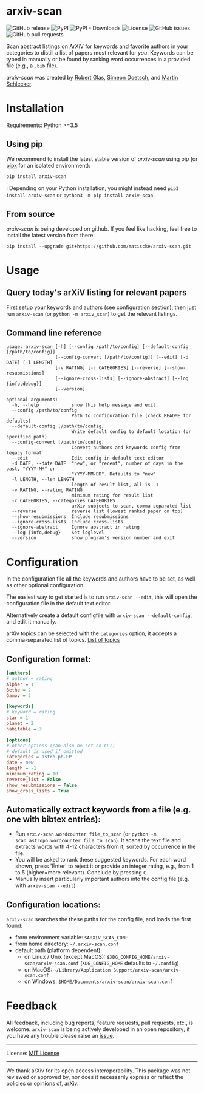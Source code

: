 arxiv-scan
=============
![GitHub release](https://img.shields.io/github/v/release/matiscke/arxiv-scan?include_prereleases&label=Github%20Release)
![PyPI](https://img.shields.io/pypi/v/arxiv-scan)
![PyPI - Downloads](https://img.shields.io/pypi/dm/arxiv-scan)
![License](https://img.shields.io/github/license/matiscke/arxiv-scan)
![GitHub issues](https://img.shields.io/github/issues/matiscke/arxiv-scan)
![GitHub pull requests](https://img.shields.io/github/issues-pr/matiscke/arxiv-scan)

Scan abstract listings on ArXiV for keywords and favorite authors in your categories to distill a list of papers most relevant for *you*.
Keywords can be typed in manually or be found by ranking word occurrences in a provided file (e.g., a `.bib` file).

*arxiv-scan* was created by [Robert Glas](https://github.com/rmglas), [Simeon Doetsch](https://github.com/Simske), and [Martin Schlecker](https://github.com/matiscke).

# Installation
Requirements: Python >=3.5

## Using pip 
We recommend to install the latest stable version of *arxiv-scan* using pip (or [pipx](https://pypa.github.io/pipx/) for an isolated environment):
```
pip install arxiv-scan
```
:information_source:  Depending on your Python installation, you might instead need `pip3 install arxiv-scan` or `python3 -m pip install arxiv-scan`.

## From source
*arxiv-scan* is being developed on github. If you feel like hacking, feel free to install the latest version from there:
```
pip install --upgrade git+https://github.com/matiscke/arxiv-scan.git
```



# Usage
## Query today's arXiV listing for relevant papers
First setup your keywords and authors (see configuration section),
then just run `arxiv-scan` (or `python -m arxiv_scan`) to get the relevant listings.

## Command line reference
```
usage: arxiv-scan [-h] [--config /path/to/config] [--default-config [/path/to/config]]
                  [--config-convert [/path/to/config]] [--edit] [-d DATE] [-l LENGTH]
                  [-v RATING] [-c CATEGORIES] [--reverse] [--show-resubmissions]
                  [--ignore-cross-lists] [--ignore-abstract] [--log {info,debug}]
                  [--version]

optional arguments:
  -h, --help            show this help message and exit
  --config /path/to/config
                        Path to configuration file (check README for defaults)
  --default-config [/path/to/config]
                        Write default config to default location (or specified path)
  --config-convert [/path/to/config]
                        Convert authors and keywords config from legacy format
  --edit                Edit config in default text editor
  -d DATE, --date DATE  "new", or "recent", number of days in the past, "YYYY-MM" or
                        "YYYY-MM-DD". Defaults to "new"
  -l LENGTH, --len LENGTH
                        length of result list, all is -1
  -v RATING, --rating RATING
                        minimum rating for result list
  -c CATEGORIES, --categories CATEGORIES
                        arXiv subjects to scan, comma separated list
  --reverse             reverse list (lowest ranked paper on top)
  --show-resubmissions  Include resubmissions
  --ignore-cross-lists  Include cross-lists
  --ignore-abstract     Ignore abstract in rating
  --log {info,debug}    Set loglevel
  --version             show program's version number and exit
```
# Configuration
In the configuration file all the keywords and authors have to be set, as well as other optional configuration.

The easiest way to get started is to run `arxiv-scan --edit`, this will open the configuration file in the
default text editor.

Alternatively create a default configfile with `arxiv-scan --default-config`, and edit it manually.

arXiv topics can be selected with the `categories` option, it accepts a comma-separated list of topics.
[List of topics](https://arxiv.org/category_taxonomy)
## Configuration format:
```ini
[authors]
# author = rating
Alpher = 1
Bethe = 2
Gamov = 3

[keywords]
# keyword = rating
star = 1
planet = 2
habitable = 3

[options]
# other options (can also be set on CLI)
# default is used if omitted
categories = astro-ph.EP
date = new
length = -1
minimum_rating = 10 
reverse_list = False
show_resubmissions = False
show_cross_lists = True
```

## Automatically extract keywords from a file (e.g. one with bibtex entries):
- Run `arxiv-scan.wordcounter file_to_scan` (or `python -m scan_astroph.wordcounter file_to_scan`).
It scans the text file and extracts words with 4-12 characters from it, sorted by occurrence in the file.
- You will be asked to rank these suggested keywords. For each word shown, press 'Enter' to reject it or provide an integer rating, e.g., from 1 to 5 (higher=more relevant). Conclude by pressing `C`.
- Manually insert particularly important authors into the config file (e.g. with `arxiv-scan --edit`)

## Configuration locations:
`arxiv-scan` searches the these paths for the config file, and loads the first found:
- from environment variable: `$ARXIV_SCAN_CONF`
- from home directory: `~/.arxiv-scan.conf`
- default path (platform dependent):
  - on Linux / Unix (except MacOS): `$XDG_CONFIG_HOME/arxiv-scan/arxiv-scan.conf` (`XDG_CONFIG_HOME` defaults to `~/.config`)
  - on MacOS: `~/Library/Application Support/arxiv-scan/arxiv-scan.conf`
  - on Windows: `$HOME/Documents/arxiv-scan/arxiv-scan.conf`

# Feedback
All feedback, including bug reports, feature requests, pull requests, etc., is welcome. `arxiv-scan` is being actively developed in an open repository; if you have any trouble please raise an [issue](https://github.com/matiscke/arxiv-scan/issues/new).

---------------------
License: [MIT License](https://choosealicense.com/licenses/mit/)


---------------------
We thank arXiv for its open access interoperability. This package was not reviewed or approved by, nor does it necessarily express or reflect the policies or opinions of, arXiv.

